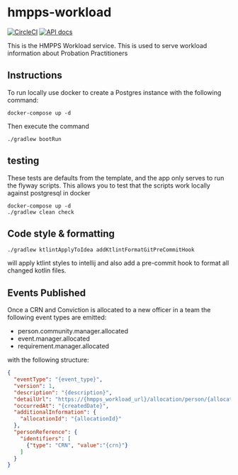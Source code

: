# hmpps-workload

[![CircleCI](https://circleci.com/gh/ministryofjustice/hmpps-workload/tree/main.svg?style=svg)](https://circleci.com/gh/ministryofjustice/hmpps-workload)
[![API docs](https://img.shields.io/badge/API_docs-view-85EA2D.svg?logo=swagger)](https://hmpps-workload-dev.hmpps.service.justice.gov.uk/swagger-ui.html)

This is the HMPPS Workload service. This is used to serve workload information about Probation Practitioners

## Instructions

To run locally use docker to create a Postgres instance with the following command:

```shell
docker-compose up -d
```

Then execute the command 
```shell
./gradlew bootRun
```

## testing

These tests are defaults from the template, and the app only serves to run the flyway scripts. This allows you to test that the scripts work locally against postgresql in docker
```shell
docker-compose up -d
./gradlew clean check
```

## Code style & formatting
```shell
./gradlew ktlintApplyToIdea addKtlintFormatGitPreCommitHook
```
will apply ktlint styles to intellij and also add a pre-commit hook to format all changed kotlin files.

## Events Published

Once a CRN and Conviction is allocated to a new officer in a team the following event types are emitted:
* person.community.manager.allocated
* event.manager.allocated
* requirement.manager.allocated

with the following structure:

```json
{
  "eventType": "{event_type}",
  "version": 1,
  "description": "{description}",
  "detailUrl": "https://{hmpps_workload_url}/allocation/person/{allocationId}",
  "occurredAt": "{createdDate}",
  "additionalInformation": {
    "allocationId": "{allocationId}"
  },
  "personReference": {
    "identifiers": [
      {"type": "CRN", "value":"{crn}"}
    ]
  }
}
```